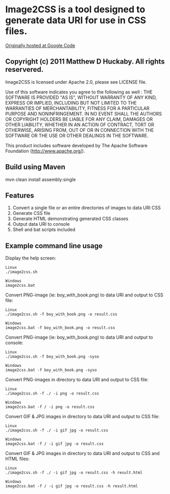 # Image2CSS is a tool designed to generate data URI for use in CSS files.
[Originally hosted at Google Code](http://code.google.com/p/image2css)


## Copyright (c) 2011 Matthew D Huckaby. All rights reservered.
Image2CSS is licensed under Apache 2.0, please see LICENSE file.

Use of this software indicates you agree to the following as well : 
THE SOFTWARE IS PROVIDED "AS IS", WITHOUT WARRANTY OF ANY KIND, EXPRESS OR
IMPLIED, INCLUDING BUT NOT LIMITED TO THE WARRANTIES OF MERCHANTABILITY,
FITNESS FOR A PARTICULAR PURPOSE AND NONINFRINGEMENT. IN NO EVENT SHALL THE
AUTHORS OR COPYRIGHT HOLDERS BE LIABLE FOR ANY CLAIM, DAMAGES OR OTHER
LIABILITY, WHETHER IN AN ACTION OF CONTRACT, TORT OR OTHERWISE, ARISING FROM,
OUT OF OR IN CONNECTION WITH THE SOFTWARE OR THE USE OR OTHER DEALINGS IN
THE SOFTWARE.

This product includes software developed by The Apache Software Foundation (http://www.apache.org/).


## Build using Maven
mvn clean install assembly:single


## Features
1. Convert a single file or an entire directories of images to data URI CSS
2. Generate CSS file
3. Generate HTML demonstrating generated CSS classes
4. Output data URI to console
5. Shell and bat scripts included


## Example command line usage

Display the help screen:

	Linux
	./image2css.sh
	
	Windows
	image2css.bat

Convert PNG-image (ie: boy_with_book.png) to data URI and output to CSS file:

	Linux
	./image2css.sh -f boy_with_book.png -o result.css
	
	Windows
	image2css.bat -f boy_with_book.png -o result.css

Convert PNG-image (ie: boy_with_book.png) to data URI and output to console:

	Linux
	./image2css.sh -f boy_with_book.png -syso
	
	Windows
	image2css.bat -f boy_with_book.png -syso
	
Convert PNG-images in directory to data URI and output to CSS file:

	Linux
	./image2css.sh -f ./ -i png -o result.css
	
	Windows
	image2css.bat -f / -i png -o result.css
	
Convert GIF & JPG images in directory to data URI and output to CSS file:

	Linux
	./image2css.sh -f ./ -i gif jpg -o result.css
	
	Windows
	image2css.bat -f / -i gif jpg -o result.css

Convert GIF & JPG images in directory to data URI and output to CSS and HTML files:
	
	Linux
	./image2css.sh -f ./ -i gif jpg -o result.css -h result.html
	
	Windows
	image2css.bat -f / -i gif jpg -o result.css -h result.html



